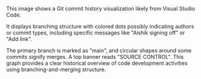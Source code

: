 This image shows a Git commit history visualization likely from Visual Studio Code.

It displays branching structure with colored dots possibly indicating authors or commit types, including specific messages like "Aishik signing off" or "Add link".

The primary branch is marked as "main", and circular shapes around some commits signify merges. A top banner reads "SOURCE CONTROL". This graph provides a clear historical overview of code development activities using branching-and-merging structure.